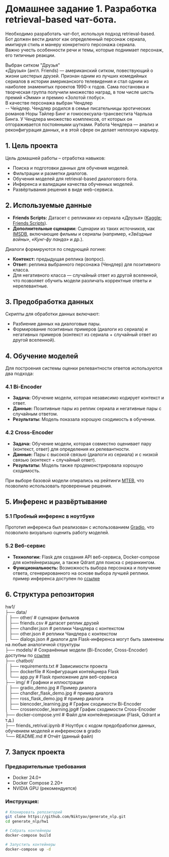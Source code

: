 # Домашнее задание 1. Разработка retrieval-based чат-бота.

Необходимо разработать чат-бот, используя подход retrieval-based.    
Бот должен вести диалог как определенный персонаж сериала, имитируя стиль и манеру конкретного персонажа сериала.   
Важно учесть особенности речи и темы, которые поднимает персонаж, его типичные реакции.   

Выбран ситком "Друзья"  
    «Друзья» (англ. Friends) — американский ситком, повествующий о жизни шестерых друзей. Признан одним из лучших комедийных сериалов в истории американского телевидения и стал одним из наиболее знаменитых проектов 1990-х годов. Сама постановка и творческая группа получили множество наград, в том числе шесть премий «Эмми» и премию «Золотой глобус».  
В качестве персонажа выбран Чендлер   
-- Че́ндлер. Чендлер родился в семье писательницы эротических романов Норы Тайлер Бинг и гомосексуала-трансвестита Чарльза Бинга. У Чендлера множество комплексов, от которых он отгораживается постоянными шутками. Работа Чендлера — анализ и реконфигурация данных, и в этой сфере он делает неплохую карьеру.

## 1. Цель проекта

Цель домашней работы – отработка навыков:
- Поиска и подготовки данных для обучения моделей.
- Фильтрации и разметки диалогов.
- Обучения моделей для retrieval-based диалогового бота.
- Инференса и валидации качества обученных моделей.
- Развёртывания решения в виде web-сервиса.

## 2. Используемые данные

- **Friends Scripts:** Датасет с репликами из сериала *«Друзья»* ([Kaggle: Friends Scripts](https://www.kaggle.com/datasets/amandam1/friends-scripts)).
- **Дополнительные сценарии:** Сценарии из таких источников, как [IMSDB](https://imsdb.com/all-scripts.html), включающие фильмы и сериалы (например, *«Звёздные войны»*, *«Кунг-фу панда»* и др.).

Диалоги формируются по следующей логике:
- **Контекст:** предыдущая реплика (вопрос).
- **Ответ:** реплика выбранного персонажа (Чендлер) для позитивного класса.
- Для негативного класса — случайный ответ из другой вселенной, что позволяет обучить модели различать корректные ответы и нерелевантные.

## 3. Предобработка данных

Скрипты для обработки данных включают:
- Разбиение данных на диалоговые пары.
- Формирование позитивных примеров (диалоги из сериала) и негативных примеров (контекст из сериала + случайный ответ из другой вселенной).

## 4. Обучение моделей

Для построения системы оценки релевантности ответов используются два подхода:

### 4.1 Bi-Encoder
- **Задача:** Обучение модели, которая независимо кодирует контекст и ответ.
- **Данные:** Позитивные пары из реплик сериала и негативные пары с случайным ответом.
- **Результаты:** Модель показала хорошую сходимость в обучении.

### 4.2 Cross-Encoder
- **Задача:** Обучение модели, которая совместно оценивает пару (контекст, ответ) для определения их релевантности.
- **Данные:** Пары с высокой связью (диалоги из сериала) и с низкой связью (контекст + случайный ответ).
- **Результаты:** Модель также продемонстрировала хорошую сходимость.

При выборе базовой модели опирались на рейтинги [MTEB](https://huggingface.co/spaces/mteb/leaderboard), что позволило использовать проверенные решения.

## 5. Инференс и развёртывание

### 5.1 Пробный инференс в ноутбуке
Прототип инференса был реализован с использованием [Gradio](https://gradio.app/), что позволило визуально оценить работу моделей.

### 5.2 Веб-сервис
- **Технологии:** Flask для создания API веб-сервиса, Docker-compose для контейнеризации, а также Qdrant для поиска с реранкингом.
- **Функциональность:** Возможность выбора персонажа и получение ответа, сгенерированного на основе выбора лучшей реплики.
  пример инференса доступен по [ссылке](http://45.114.61.171:5000)

## 6. Структура репозитория

hw1/   
├── data/    
│ ├── other/ # сценарии фильмов    
│ ├── friends.csv  # датасет реплик друзей   
│ ├── chandler.json # реплики Чандлера с контекстом   
│ ├── other.json # реплики Чандлера с контекстом  
│ └── dialogs.json # диалоги для Flask-инференса могут быть заменены на любые аналогичной структуры  
├── models/ # Сохранённые модели (Bi-Encoder, Cross-Encoder) доступны по [ссылке]()   
├── chatbot/   
│ ├── requirements.txt # Зависимости проекта   
│ ├── dockerfile # Конфигурация контейцнера Flask  
│ └── app.py # Flask приложение для веб-сервиса   
├── img/ # Графики и иллюстрации   
│ ├── gradio_demo.jpg # Пример диалога  
│ ├── chandler_flask_demo.jpg # пример диалога   
│ ├── ross_flask_demo.jpg # пример диалога    
│ ├── biencoder_learning.jpg # График сходимости Bi-Encoder   
│ └── crossencoder_learning.jpg# График сходимости Cross-Encoder    
├── docker-compose.yml # Файл для контейнеризации (Flask, Qdrant и т.д.)    
├── friends_retrival.ipynb # Ноутбук с кодом предобработки данных, обучением моделей и инференсом в gradio   
└── README.md # Отчёт (данный файл)   

## 7. Запуск проекта 

### Предварительные требования
- Docker 24.0+
- Docker Compose 2.20+
- NVIDIA GPU (рекомендуется)

### Инструкция:
```bash
# Клонировать репозиторий
git clone https://github.com/Niktyav/generate_nlp.git
cd generate_nlp/hw1

# Собрать контейнеры
docker-compose build

# Запустить контейнеры
docker-compose up -d 

